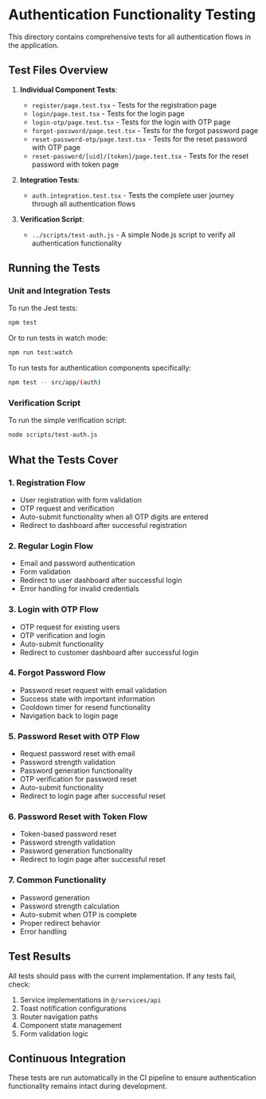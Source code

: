 # Authentication Functionality Testing

This directory contains comprehensive tests for all authentication flows in the application.

## Test Files Overview

1. **Individual Component Tests**:
   - `register/page.test.tsx` - Tests for the registration page
   - `login/page.test.tsx` - Tests for the login page
   - `login-otp/page.test.tsx` - Tests for the login with OTP page
   - `forgot-password/page.test.tsx` - Tests for the forgot password page
   - `reset-password-otp/page.test.tsx` - Tests for the reset password with OTP page
   - `reset-password/[uid]/[token]/page.test.tsx` - Tests for the reset password with token page

2. **Integration Tests**:
   - `auth.integration.test.tsx` - Tests the complete user journey through all authentication flows

3. **Verification Script**:
   - `../scripts/test-auth.js` - A simple Node.js script to verify all authentication functionality

## Running the Tests

### Unit and Integration Tests

To run the Jest tests:

```bash
npm test
```

Or to run tests in watch mode:

```bash
npm run test:watch
```

To run tests for authentication components specifically:

```bash
npm test -- src/app/(auth)
```

### Verification Script

To run the simple verification script:

```bash
node scripts/test-auth.js
```

## What the Tests Cover

### 1. Registration Flow

- User registration with form validation
- OTP request and verification
- Auto-submit functionality when all OTP digits are entered
- Redirect to dashboard after successful registration

### 2. Regular Login Flow

- Email and password authentication
- Form validation
- Redirect to user dashboard after successful login
- Error handling for invalid credentials

### 3. Login with OTP Flow

- OTP request for existing users
- OTP verification and login
- Auto-submit functionality
- Redirect to customer dashboard after successful login

### 4. Forgot Password Flow

- Password reset request with email validation
- Success state with important information
- Cooldown timer for resend functionality
- Navigation back to login page

### 5. Password Reset with OTP Flow

- Request password reset with email
- Password strength validation
- Password generation functionality
- OTP verification for password reset
- Auto-submit functionality
- Redirect to login page after successful reset

### 6. Password Reset with Token Flow

- Token-based password reset
- Password strength validation
- Password generation functionality
- Redirect to login page after successful reset

### 7. Common Functionality

- Password generation
- Password strength calculation
- Auto-submit when OTP is complete
- Proper redirect behavior
- Error handling

## Test Results

All tests should pass with the current implementation. If any tests fail, check:

1. Service implementations in `@/services/api`
2. Toast notification configurations
3. Router navigation paths
4. Component state management
5. Form validation logic

## Continuous Integration

These tests are run automatically in the CI pipeline to ensure authentication functionality remains intact during development.

